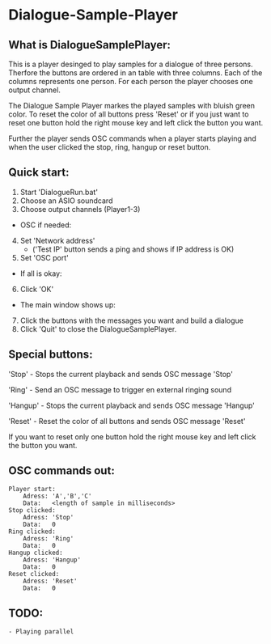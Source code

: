 # Dialogue-Sample-Player

What is DialogueSamplePlayer:
-----------------------------

This is a player desinged to play samples for a dialogue of three persons.
Therfore the buttons are ordered in an table with three columns. Each of the 
columns represents one person. For each person the player chooses one output 
channel.

The Dialogue Sample Player markes the played samples with bluish green color.
To reset the color of all buttons press 'Reset' or if you just want to reset one
button hold the right mouse key and left click the button you want.

Further the player sends OSC commands when a player starts playing and when the 
user clicked the stop, ring, hangup or reset button.


Quick start:
------------
1. Start 'DialogueRun.bat'
2. Choose an ASIO soundcard
3. Choose output channels (Player1-3)
- OSC if needed:
4. Set 'Network address' 
	- ('Test IP' button sends a ping and shows if IP address is OK)
5. Set 'OSC port'
- If all is okay:
6. Click 'OK'
- The main window shows up:
7. Click the buttons with the messages you want and build a dialogue
8. Click 'Quit' to close the DialogueSamplePlayer.

Special buttons:
----------------

'Stop'		- Stops the current playback and sends OSC message 'Stop'

'Ring'		- Send an OSC message to trigger en external ringing sound

'Hangup'	- Stops the current playback and sends OSC message 'Hangup'

'Reset'		- Reset the color of all buttons and sends OSC message 'Reset'

If you want to reset only one button hold the right mouse key and left click 
the button you want.


OSC commands out: 
-----------------

    Player start: 
        Adress: 'A','B','C'
        Data:   <length of sample in milliseconds>
    Stop clicked:
        Adress: 'Stop'
        Data:   0
    Ring clicked:
        Adress: 'Ring'
        Data:   0
    Hangup clicked:
        Adress: 'Hangup'
        Data:   0
    Reset clicked:
        Adress: 'Reset'
        Data:   0


TODO:
----- 
	- Playing parallel



